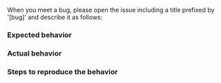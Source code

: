 When you meet a bug, please open the issue including a title prefixed by '[bug]' and describe it as follows:

### Expected behavior

### Actual behavior

### Steps to reproduce the behavior 
